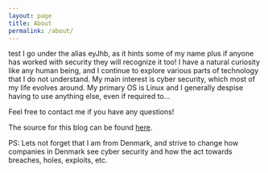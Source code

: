 ```yaml
---
layout: page
title: About
permalink: /about/
---
```


test
I go under the alias eyJhb, as it hints some of my name plus if anyone has worked with security they will recognize it too!
I have a natural curiosity like any human being, and I continue to explore various parts of technology that I do not understand.
My main interest is cyber security, which most of my life evolves around.
My primary OS is Linux and I generally despise having to use anything else, even if required to...

Feel free to contact me if you have any questions!

The source for this blog can be found [here][blog-src].

PS: Lets not forget that I am from Denmark, and strive to change how companies in Denmark see cyber security and how the act towards breaches, holes, exploits, etc.

[blog-src]: https://github.com/eyJhb/eyjhb.github.io
